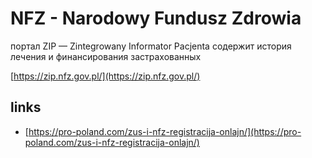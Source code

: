 # NFZ - Narodowy Fundusz Zdrowia

портал ZIP — Zintegrowany Informator Pacjenta содержит история лечения и финансирования застрахованных

[https://zip.nfz.gov.pl/](https://zip.nfz.gov.pl/)

## links

- [https://pro-poland.com/zus-i-nfz-registracija-onlajn/](https://pro-poland.com/zus-i-nfz-registracija-onlajn/)
